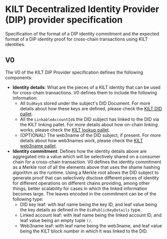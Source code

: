 # KILT Decentralized Identity Provider (DIP) provider specification

Specification of the format of a DIP identity commitment and the expected format of a DIP identity proof for cross-chain transactions using KILT identities.

## V0

The V0 of the KILT DIP Provider specification defines the following components:

* **Identity details**: What are the pieces of a KILT identity that can be used for cross-chain transactions. V0 defines them to include the following information:
  * All `DidKey`s stored under the subject's DID Document. For more details about how these keys are defined, please check the [KILT DID pallet](../../../../pallets/did).
  * All the `LinkableAccountId`s the DID subject has linked to the DID via the KILT linking pallet. For more details about how on-chain linking works, please check the [KILT lookup pallet](../../../../pallets/pallet-did-lookup/).
  * (OPTIONAL) The web3name of the DID subject, if present. For more details about how web3names work, please check the [KILT web3name pallet](../../../../pallets/pallet-web3-names/).
* **Identity commitment**: Defines how the identity details above are aggregated into a value which will be selectively shared on a consumer chain for a cross-chain transaction. V0 defines the identity commitment as a Merkle root of all the elements above that uses the shame hashing algorithm as the runtime. Using a Merkle root allows the DID subject to generate proof that can selectively disclose different pieces of identity for different operations on different chains providing, among other things, better scalability for cases in which the linked information becomes large. The leaves encoded in the commitment can be of the following type:
  * DID key leaf: with leaf name being the key ID, and leaf value being the key details as defined in the `DidPublicKeyDetails` type.
  * Linked account leaf: with leaf name being the linked account ID, and leaf value being an empty tuple `()`.
  * Web3name leaf: with leaf name being the web3name, and leaf value being the KILT block number in which it was linked to the DID.

